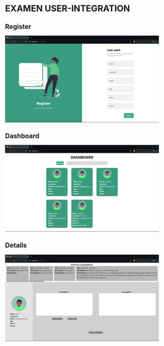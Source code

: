 # EXAMEN USER-INTEGRATION

## Register
![Image Description](src/assets/img/register.png)

## Dashboard
![Image Description](src/assets/img/dashboard.png)

## Details
![Image Description](src/assets/img/details.png)
